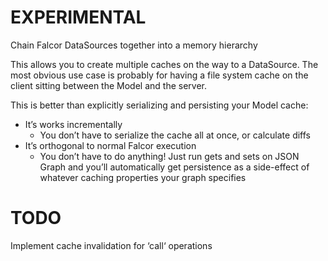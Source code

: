 # EXPERIMENTAL

Chain Falcor DataSources together into a memory hierarchy

This allows you to create multiple caches on the way to a
DataSource. The most obvious use case is probably for having
a file system cache on the client sitting between the Model
and the server.

This is better than explicitly serializing and persisting your
Model cache:

+ It’s works incrementally
  - You don’t have to serialize the cache all at once, or calculate
    diffs
+ It’s orthogonal to normal Falcor execution
  - You don’t have to do anything! Just run gets and sets on JSON Graph
    and you’ll automatically get persistence as a side-effect of whatever
    caching properties your graph specifies

# TODO

Implement cache invalidation for ‘call‘ operations

